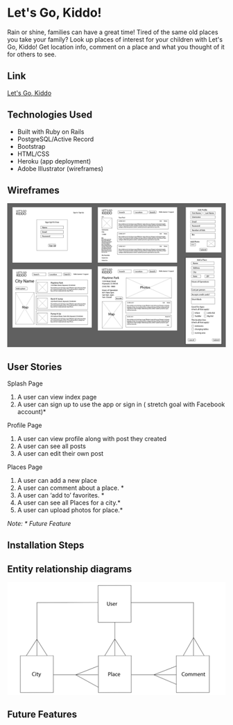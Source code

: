 # Let's Go, Kiddo!
Rain or shine, families can have a great time! Tired of the same old places you take your family? Look up places of interest for your children with Let's Go, Kiddo! Get location info, comment on a place and what you thought of it for others to see. 

## Link

[Let's Go, Kiddo](https://lets-go-kiddo.herokuapp.com/)

## Technologies Used
* Built with Ruby on Rails
* PostgreSQL/Active Record
* Bootstrap
* HTML/CSS
* Heroku (app deployment)
* Adobe Illustrator (wireframes)

## Wireframes 
![alt text](https://github.com/jojobeth1/kiddo/blob/master/wireframes-kiddo.png "Wireframes for Project Kiddo")

## User Stories
Splash Page
1. A user can view index page
2. A user can sign up to use the app or sign in ( stretch goal with Facebook account)*

Profile Page
1. A user can view profile along with post they created
2. A user can see all posts
3. A user can edit their own post

Places Page
1. A user can add a new place 
2. A user can comment about a place. * 
3. A user can ‘add to’ favorites. *
4. A user can see all Places for a city.*
5. A user can upload photos for place.*

_Note: * Future Feature_

## Installation Steps


## Entity relationship diagrams
![alt text](https://github.com/jojobeth1/kiddo/blob/master/ERD.png "ERD for Project Kiddo")


## Future Features
